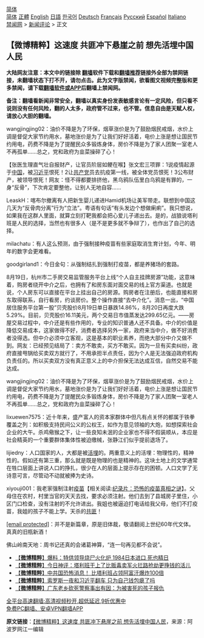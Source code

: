  <!-- 面包屑导航 --> <div class="breadcrumb"><!-- GTranslate: https://gtranslate.io/ -->  <div class="switcher notranslate">  <div class="selected">  <a href="#" onclick="return false;"> 简体</a>  </div>  <div class="option">  <a href="https://www.bannedbook.org" onclick="doGTranslate('zh-CN|zh-CN');jQuery('div.switcher div.selected a').html(jQuery(this).html());return false;" title="简体中文" class="nturl selected"> 简体</a>  <a href="https://www.bannedbook.org/zh-tw/" onclick="doGTranslate('zh-CN|zh-TW');jQuery('div.switcher div.selected a').html(jQuery(this).html());return false;" title="繁體中文" class="nturl"> 正體</a>  <a href="https://www.bannedbook.org/en/" onclick="doGTranslate('zh-CN|en');jQuery('div.switcher div.selected a').html(jQuery(this).html());return false;" title="English" class="nturl"> English</a>  <a href="https://www.bannedbook.org/ja/" onclick="doGTranslate('zh-CN|ja');jQuery('div.switcher div.selected a').html(jQuery(this).html());return false;" title="日本語" class="nturl"> 日語</a>  <a href="https://www.bannedbook.org/ko/" onclick="doGTranslate('zh-CN|ko');jQuery('div.switcher div.selected a').html(jQuery(this).html());return false;" title="한국어" class="nturl"> 한국어</a>  <a href="https://www.bannedbook.org/de/" onclick="doGTranslate('zh-CN|de');jQuery('div.switcher div.selected a').html(jQuery(this).html());return false;" title="Deutsch" class="nturl"> Deutsch</a>  <a href="https://www.bannedbook.org/fr/" onclick="doGTranslate('zh-CN|fr');jQuery('div.switcher div.selected a').html(jQuery(this).html());return false;" title="Français" class="nturl"> Français</a>  <a href="https://www.bannedbook.org/ru/" onclick="doGTranslate('zh-CN|ru');jQuery('div.switcher div.selected a').html(jQuery(this).html());return false;" title="Русский" class="nturl"> Русский</a>  <a href="https://www.bannedbook.org/es/" onclick="doGTranslate('zh-CN|es');jQuery('div.switcher div.selected a').html(jQuery(this).html());return false;" title="Español" class="nturl"> Español</a>  <a href="https://www.bannedbook.org/it/" onclick="doGTranslate('zh-CN|it');jQuery('div.switcher div.selected a').html(jQuery(this).html());return false;" title="Italiano" class="nturl"> Italiano</a>  </div>  </div>      <div class='breadcrumb-sub'><!-- Breadcrumb NavXT 6.3.0 --> <a href="https://www.bannedbook.org/" class="home">禁闻网</a> &gt; <a href="https://www.bannedbook.org/bnews/comments/" class="category">新闻评论</a> &gt; 正文</div></div><h2>【微博精粹】这速度 共匪冲下悬崖之前 想先活埋中国人民</h2> <p class="notice"><b>大陆网友注意：本文中的链接除 <a href="https://github.com/bannedbook/fanqiang" >翻墙</a>软件下载和<a href="https://github.com/killgcd/justmysocks/blob/master/README.md">翻墙推荐</a>链接外全部为禁网链接，未翻墙状态下打不开，请勿点击。此为文字版禁闻，欲看图文视频完整版和更多禁闻，请下载<a href="https://github.com/bannedbook/fanqiang">翻墙软件或APP</a>后翻墙上禁闻网。</p><p>备注：翻墙看新闻非常安全，翻墙以真实身份发表敏感言论有一定风险，但只看不说则没有任何风险，翻的人太多，政府管不过来，也不管。信息自由是天赋人权，请放心大胆的翻墙。</b></p>  <div class="entry"> <p id="summary">wangjingjing02：油价不降是为了环保，烟草涨价是为了鼓励烟民戒烟，水价上调是督促大家节约用水，墓地涨价是为了让我们好好活着，电价上涨是想让国民节约用电，药费不降是为了提醒民众多锻炼身体，房价不降是为了家人团聚一室老人不再孤单……总之，党和政府为韭菜操碎了心！</p> <p id="conimg">【张医生理直气壮自报财产，让官员阶层如鲠在喉】张文宏三项罪：1说疫情起源于<a href="https://www.bannedbook.org/bnews/tag/%E4%B8%AD%E5%9B%BD/" class="st_tag internal_tag" rel="tag" title="标签 中国 下的日志">中国</a>，被<a href="https://www.bannedbook.org/bnews/tag/%e4%b9%a0%e8%bf%91%e5%b9%b3/" class="st_tag internal_tag" rel="tag" title="标签 习近平 下的日志">习近平</a>恨死！2让<a href="https://www.bannedbook.org/bnews/tag/%e5%85%b1%e4%ba%a7%e5%85%9a/" class="st_tag internal_tag" rel="tag" title="标签 共产党 下的日志">共产党</a>员去抗疫第一线，被全体党员恨死！3公布财产，被领导恨死！网友：怪不得都要排挤他，黑乌鸦队伍里白乌鸦是有罪的，一身“反骨”，下次肯定要整他，让别人无地自容……</p> <p>LeaskH：喀布尔撤离有人把新生婴儿递进Hamid机场让美军带走。联想到中国这几天为“反骨肉分离”行为“立法”。粤语有句话“有头发边个想做瘌痢”。我只想说，如果我在这群人里面，就算立刻打靶我都会把心爱儿子递出去。是的，战狼说塔利班是人民的选择，当然也有很多人（是不是更多就不争辩了），也作出了自己的选择。</p>  <p>milachatu：有人这么预测，由于强制接种疫苗有些家庭取消生育计划，今年、明年的数字会更难看。</p> <p>goodgirland1：今日金句：从强制结扎到强制打疫苗，都是养猪场的套路。</p> <p>8月19日，杭州市二手房交易监管服务平台上线“个人自主挂牌房源”功能，这意味着，购房者绕开中介之后，也拥有了和房东面对面交易的线上官方渠道。也就是说，个人房东可以直接在平台上挂出自己的房源。购房者在注册后，也能直接和房东取得联系，自行看房，约谈房价。整个操作直接“去中介化”。消息一出，“中国居住服务平台第一股”贝壳股价8月19日单日暴跌14.86%，8月20日再度大跌5.29%。目前，贝壳股价16.11美元，两个交易日市值蒸发达299.65亿元。——房屋交易过程中，中介还是有些作用的，专业的知识普通人还不具备。中介的价值是降低交易成本，这家做得不好，消费者选择另外一家，政府来当中介，做不好消费者没得选。但中介必须中立客观，这是基本的职业素养，而绝大部分中介又做不到。网友：已经预见结局了：卖方不敢卖，买方不敢买。因为一旦有买卖纠纷，政府直接甩锅给买卖双方就行了，不用承担半点责任，因为个人是无法强迫政府机构负责任的。所以买卖双方没有真正意义上的中介担保无法达成互信，自然交易不能达成。</p>  <p>wangjingjing02：油价不降是为了环保，烟草涨价是为了鼓励烟民戒烟，水价上调是督促大家节约用水，墓地涨价是为了让我们好好活着，电价上涨是想让国民节约用电，药费不降是为了提醒民众多锻炼身体，房价不降是为了家人团聚一室老人不再孤单……总之，党和政府为韭菜操碎了心！</p> <p>lixuewen7575：近十年来，盛产富人的资本家群体中但凡有点关怀的都属于铁拳覆盖之列：如积极支持民间公义的公权王，如作为意见领袖的大炮，如想探索社会企业的大午。杀鸡儆猴之下，让一些良知未泯的企业家也不得不假装顺从，本应是社会精英的一个重要群体集体性被迫缴械，张静江们似乎提前退场了。</p> <p>lijiedny：人口国家的人，大都是被<a href="https://www.bannedbook.org/bnews/tag/%E6%B4%BB%E5%9F%8B/" class="st_tag internal_tag" rel="tag" title="标签 活埋 下的日志">活埋</a>的。两重意义上的活埋：物理性的，精神性的。假如还有第三重，那么就是既是物理的也是精神的。这块土地上的文学通常在牲口层面上讲说人口的挣扎，很少在人的层面上提示存在的困顿。人口文学了无诗意可言，尽管动不动就被捧为史诗。</p>  <p>xiyouji001：我老家强制注射<span class='wp_keywordlink'><a href="https://www.bannedbook.org/bnews/tculture/20160630/551027.html" title="疫苗" target="_blank">疫苗</a></span>【相关阅读:<a href='https://www.bannedbook.org/bnews/topimagenews/20180408/925060.html' target='_blank'>纪录片：恐怖的疫苗真相之谜</a>】。父母住在农村，村里当官的天天去找，要求必须注射。他们去到了县城房子里住，小区门口检查，没有注射的不允许进出。我姐也被逼迫打电话给我父母，他们不打疫苗，我姐的孩子不能上学。天杀的<a href="https://www.bannedbook.org/bnews/tag/%E5%85%B1%E5%8C%AA/" class="st_tag internal_tag" rel="tag" title="标签 共匪 下的日志">共匪</a>！</p> <p><a href="/cdn-cgi/l/email-protection" data-cfemail="bf8e8f91ff888e8e8fd7ded0">[email&#160;protected]</a>：并不是新篇章，原是旧体裁，敬请翻阅上世纪60年代文体。真真的旧瓶新酒！</p> <p>佛山岭南天地：周书记还真的会诸葛神算，“连一句再见都不会说”。</p>  <ul class='op-related-articles' title='相关阅读'> <li><a href='https://www.bannedbook.org/bnews/comments/20210822/1611012.html' target='_blank'>【<b>微博精粹</b>】爆料：特供领导烧尸火化炉 1984日本进口 死也精日</a></li> <li><a href='https://www.bannedbook.org/bnews/comments/20210820/1609715.html' target='_blank'>【<b>微博精粹</b>】今日神评：塔利班干上了比贩毒卖军火拦路抢劫更挣钱的活儿</a></li> <li><a href='https://www.bannedbook.org/bnews/comments/20210818/1608424.html' target='_blank'>【<b>微博精粹</b>】中共国恐怖消息！ 比塔利班占领阿富汗爆炸100倍</a></li> <li><a href='https://www.bannedbook.org/bnews/comments/20210817/1607754.html' target='_blank'>【<b>微博精粹</b>】索罗斯一夜和习近平翻车 只为自己钱包瘪了吗</a></li> <li><a href='https://www.bannedbook.org/bnews/comments/20210816/1607002.html' target='_blank'>【<b>微博精粹</b>】广东老乡砍死警察事出有因：为被害死的孩子报仇</a></li> </ul> <p class="texttj"> <a href="https://github.com/bannedbook/fanqiang/wiki/V2ray%E6%9C%BA%E5%9C%BA" target="_blank">全平台高速翻墙:高清视频秒开,超低延迟,9折优惠中</a><br/> <a href="https://github.com/bannedbook/fanqiang/wiki/%E7%A6%81%E9%97%BB%E7%BD%91%E5%AE%89%E5%8D%93%E7%BF%BB%E5%A2%99%E6%96%B0%E9%97%BBAPP" target="_blank">免费PC翻墙、安卓VPN翻墙APP</a></p><p> <b>原文链接</b>：<a class="src_link" href="https://www.aboluowang.com/2021/0824/1637185.html" target="_blank">【微博精粹】这速度 共匪冲下悬崖之前 想先活埋中国人民</a>，来源：阿波罗网江一编辑 </p><a name='sharetosocial'></a>  <div style="margin-bottom:5px;padding-bottom:5px;clear:both"> <div id="archive-pix-1" class="banner-ads"> <!-- AuctionX Display platform tag START --> <div id="26318x728x90x621x_ADSLOT2" clicktrack="%%CLICK_URL_ESC%%"></div> <!-- AuctionX Display platform tag END --> </div> <div id="archive-pix-2" class="banner-ads"> <!-- AuctionX Display platform tag START --> <div id="26315x300x250x621x_ADSLOT2" clicktrack="%%CLICK_URL_ESC%%"></div> <!-- AuctionX Display platform tag END --> </div> </div>  <div id="archive-pix-1" class="banner-ads"> <!-- AuctionX Display platform tag START --> <div id="26318x728x90x621x_ADSLOT3" clicktrack="%%CLICK_URL_ESC%%"></div> <!-- AuctionX Display platform tag END --> </div> </div><!--END ENTRY--> 